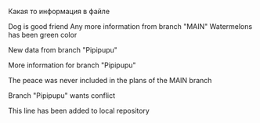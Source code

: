 Какая то информация в файле

Dog is good friend 
Any more information from branch "MAIN"
Watermelons has been green color

New data from branch "Pipipupu"

More information for branch "Pipipupu"

The peace was never included in the plans of the MAIN branch

Branch "Pipipupu" wants conflict

This line has been added to local repository